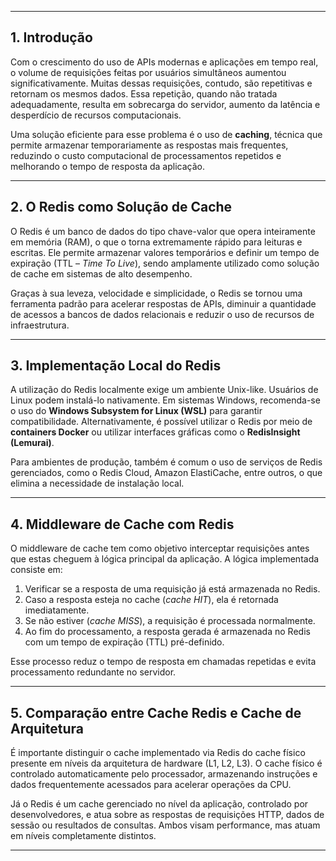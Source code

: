 
---

## 1. Introdução

Com o crescimento do uso de APIs modernas e aplicações em tempo real, o volume de requisições feitas por usuários simultâneos aumentou significativamente. Muitas dessas requisições, contudo, são repetitivas e retornam os mesmos dados. Essa repetição, quando não tratada adequadamente, resulta em sobrecarga do servidor, aumento da latência e desperdício de recursos computacionais.

Uma solução eficiente para esse problema é o uso de **caching**, técnica que permite armazenar temporariamente as respostas mais frequentes, reduzindo o custo computacional de processamentos repetidos e melhorando o tempo de resposta da aplicação.

---

## 2. O Redis como Solução de Cache

O Redis é um banco de dados do tipo chave-valor que opera inteiramente em memória (RAM), o que o torna extremamente rápido para leituras e escritas. Ele permite armazenar valores temporários e definir um tempo de expiração (TTL – *Time To Live*), sendo amplamente utilizado como solução de cache em sistemas de alto desempenho.

Graças à sua leveza, velocidade e simplicidade, o Redis se tornou uma ferramenta padrão para acelerar respostas de APIs, diminuir a quantidade de acessos a bancos de dados relacionais e reduzir o uso de recursos de infraestrutura.

---

## 3. Implementação Local do Redis

A utilização do Redis localmente exige um ambiente Unix-like. Usuários de Linux podem instalá-lo nativamente. Em sistemas Windows, recomenda-se o uso do **Windows Subsystem for Linux (WSL)** para garantir compatibilidade. Alternativamente, é possível utilizar o Redis por meio de **containers Docker** ou utilizar interfaces gráficas como o **RedisInsight (Lemurai)**.

Para ambientes de produção, também é comum o uso de serviços de Redis gerenciados, como o Redis Cloud, Amazon ElastiCache, entre outros, o que elimina a necessidade de instalação local.

---

## 4. Middleware de Cache com Redis

O middleware de cache tem como objetivo interceptar requisições antes que estas cheguem à lógica principal da aplicação. A lógica implementada consiste em:

1. Verificar se a resposta de uma requisição já está armazenada no Redis.
2. Caso a resposta esteja no cache (*cache HIT*), ela é retornada imediatamente.
3. Se não estiver (*cache MISS*), a requisição é processada normalmente.
4. Ao fim do processamento, a resposta gerada é armazenada no Redis com um tempo de expiração (TTL) pré-definido.

Esse processo reduz o tempo de resposta em chamadas repetidas e evita processamento redundante no servidor.

---

## 5. Comparação entre Cache Redis e Cache de Arquitetura

É importante distinguir o cache implementado via Redis do cache físico presente em níveis da arquitetura de hardware (L1, L2, L3). O cache físico é controlado automaticamente pelo processador, armazenando instruções e dados frequentemente acessados para acelerar operações da CPU.

Já o Redis é um cache gerenciado no nível da aplicação, controlado por desenvolvedores, e atua sobre as respostas de requisições HTTP, dados de sessão ou resultados de consultas. Ambos visam performance, mas atuam em níveis completamente distintos.

---

